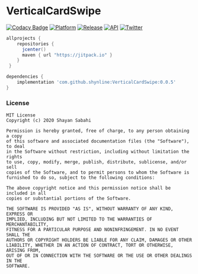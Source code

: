# VerticalCardSwipe
[![Codacy Badge](https://api.codacy.com/project/badge/Grade/ff6146b020b042b6b7eb73ae28bd3051)](https://app.codacy.com/manual/shynline/VerticalCardSwipe?utm_source=github.com&utm_medium=referral&utm_content=shynline/VerticalCardSwipe&utm_campaign=Badge_Grade_Dashboard)
[![Platform](https://img.shields.io/badge/platform-android-green.svg)](http://developer.android.com/index.html)
[![Release](https://jitpack.io/v/shynline/VerticalCardSwipe.svg)](https://jitpack.io/#shynline/VerticalCardSwipe)
[![API](https://img.shields.io/badge/API-21%2B-blue.svg?style=flat)](https://android-arsenal.com/api?level=21)
[![Twitter](https://img.shields.io/badge/Twitter-%40shynline-red?style=flat)](http://twitter.com/shynline)

```Groovy
allprojects {
    repositories {
      jcenter()
      maven { url "https://jitpack.io" }
    }
 }
```

```Groovy
dependencies {
    implementation 'com.github.shynline:VerticalCardSwipe:0.0.5'
}
```

### License
```License
MIT License
Copyright (c) 2020 Shayan Sabahi

Permission is hereby granted, free of charge, to any person obtaining a copy
of this software and associated documentation files (the "Software"), to deal
in the Software without restriction, including without limitation the rights
to use, copy, modify, merge, publish, distribute, sublicense, and/or sell
copies of the Software, and to permit persons to whom the Software is
furnished to do so, subject to the following conditions:

The above copyright notice and this permission notice shall be included in all
copies or substantial portions of the Software.

THE SOFTWARE IS PROVIDED "AS IS", WITHOUT WARRANTY OF ANY KIND, EXPRESS OR
IMPLIED, INCLUDING BUT NOT LIMITED TO THE WARRANTIES OF MERCHANTABILITY,
FITNESS FOR A PARTICULAR PURPOSE AND NONINFRINGEMENT. IN NO EVENT SHALL THE
AUTHORS OR COPYRIGHT HOLDERS BE LIABLE FOR ANY CLAIM, DAMAGES OR OTHER
LIABILITY, WHETHER IN AN ACTION OF CONTRACT, TORT OR OTHERWISE, ARISING FROM,
OUT OF OR IN CONNECTION WITH THE SOFTWARE OR THE USE OR OTHER DEALINGS IN THE
SOFTWARE.
```
